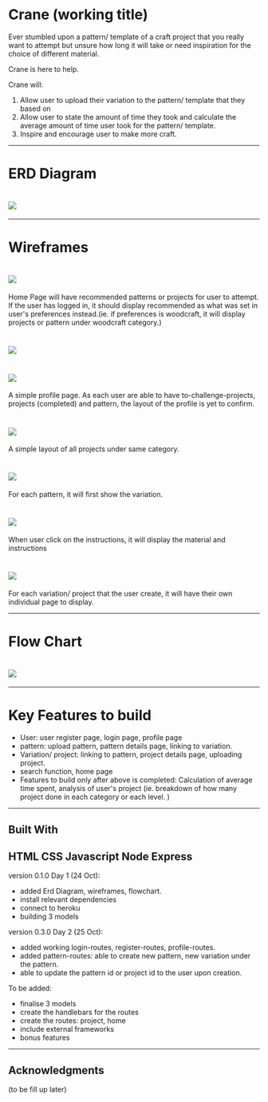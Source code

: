 # Crane (working title)

Ever stumbled upon a pattern/ template of a craft project that you really want to attempt but unsure how long it will take or need inspiration for the choice of different material.

Crane is here to help.

Crane will:
1) Allow user to upload their variation to the pattern/ template that they based on
2) Allow user to state the amount of time they took and calculate the average amount of time user took for the pattern/ template.
3) Inspire and encourage user to make more craft.

----------

# ERD Diagram

# ![](/Readmeassets/ERD.jpg)

-----------
# Wireframes

# ![](/Readmeassets/home.png)
Home Page will have recommended patterns or projects for user to attempt. If the user has logged in, it should display recommended as what was set in user's preferences instead.(ie. if preferences is woodcraft, it will display projects or pattern under woodcraft category.)

# ![](/Readmeassets/profile.png)
# ![](/Readmeassets/profilev2.png)
A simple profile page. As each user are able to have to-challenge-projects, projects (completed) and pattern, the layout of the profile is yet to confirm.

# ![](/Readmeassets/category.png)
A simple layout of all projects under same category.

# ![](/Readmeassets/pattern_a.png)
For each pattern, it will first show the variation.

# ![](/Readmeassets/pattern_b.png)
When user click on the instructions, it will display the material and instructions

# ![](/Readmeassets/variationorproject.png)
For each variation/ project that the user create, it will have their own individual page to display.


----------
# Flow Chart

# ![](/Readmeassets/flowchart.jpg)


------------

# Key Features to build
* User: user register page, login page, profile page
* pattern: upload pattern, pattern details page, linking to variation.
* Variation/ project: linking to pattern, project details page, uploading project.
* search function, home page
* Features to build only after above is completed: Calculation of average time spent, analysis of user's project (ie. breakdown of how many project done in each category or each level. )
-----------

## Built With

HTML
CSS
Javascript
Node
Express
-----------
version 0.1.0 Day 1 (24 Oct):
* added Erd Diagram, wireframes, flowchart.  
* install relevant dependencies
* connect to heroku
* building 3 models

version 0.3.0 Day 2 (25 Oct):
* added working login-routes, register-routes, profile-routes.
* added pattern-routes: able to create new pattern, new variation under the pattern.
* able to update the pattern id or project id to the user upon creation.

To be added:
* finalise 3 models
* create the handlebars for the routes
* create the routes: project, home
* include external frameworks
* bonus features
------------

## Acknowledgments
(to be fill up later)
